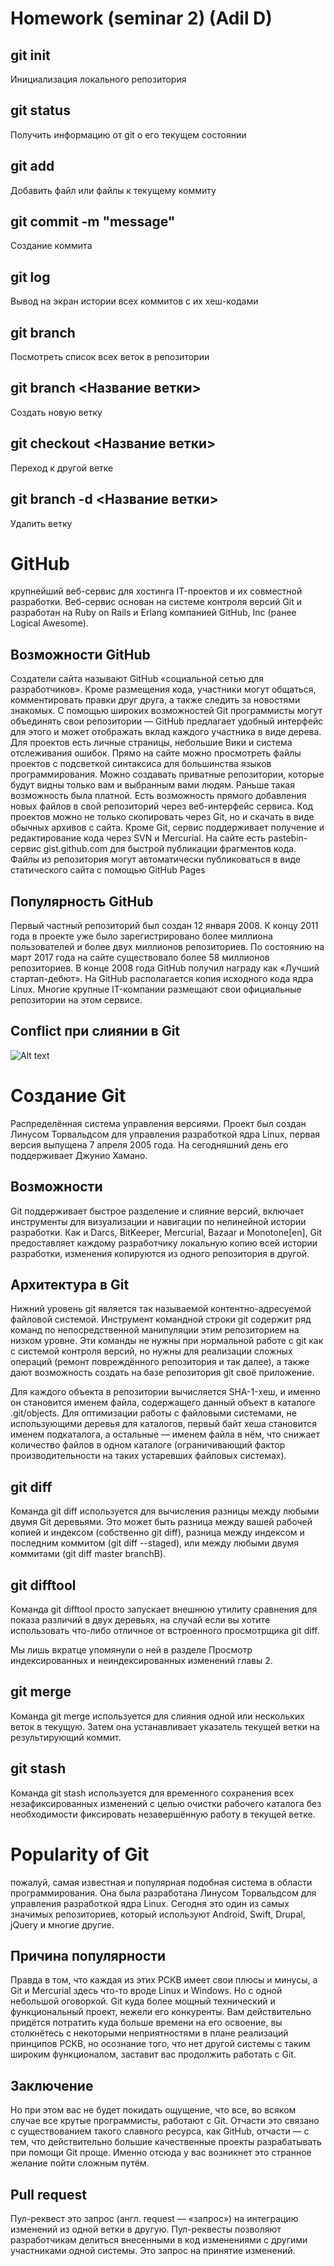 # Homework (seminar 2) (Adil D)

## git init
Инициализация локального репозитория

## git status 
Получить информацию от git о его текущем
состоянии

## git add
Добавить файл или файлы к текущему коммиту

## git commit -m "message"
Создание коммита

## git log
Вывод на экран истории всех коммитов 
с их хеш-кодами

## git branch 
Посмотреть список всех веток в репозитории 

## git branch <Название ветки>
Создать новую ветку 

## git checkout <Название ветки>
Переход к другой ветке

## git branch -d <Название ветки>
Удалить ветку

# GitHub 
крупнейший веб-сервис для хостинга IT-проектов и их совместной разработки.
Веб-сервис основан на системе контроля версий Git и разработан на Ruby on Rails и Erlang компанией GitHub, Inc (ранее Logical Awesome).

## Возможности GitHub
Создатели сайта называют GitHub «социальной сетью для разработчиков».
Кроме размещения кода, участники могут общаться, комментировать правки друг друга, а также следить за новостями знакомых.
С помощью широких возможностей Git программисты могут объединять свои репозитории — GitHub предлагает удобный интерфейс для этого и может отображать вклад каждого участника в виде дерева.
Для проектов есть личные страницы, небольшие Вики и система отслеживания ошибок.
Прямо на сайте можно просмотреть файлы проектов с подсветкой синтаксиса для большинства языков программирования.
Можно создавать приватные репозитории, которые будут видны только вам и выбранным вами людям. Раньше такая возможность была платной.
Есть возможность прямого добавления новых файлов в свой репозиторий через веб-интерфейс сервиса.
Код проектов можно не только скопировать через Git, но и скачать в виде обычных архивов с сайта.
Кроме Git, сервис поддерживает получение и редактирование кода через SVN и Mercurial.
На сайте есть pastebin-сервис gist.github.com для быстрой публикации фрагментов кода.
Файлы из репозитория могут автоматически публиковаться в виде статического сайта с помощью GitHub Pages

## Популярность GitHub
Первый частный репозиторий был создан 12 января 2008. К концу 2011 года в проекте уже было зарегистрировано более миллиона пользователей и более двух миллионов репозиториев. По состоянию на март 2017 года на сайте существовало более 58 миллионов репозиториев.
В конце 2008 года GitHub получил награду как «Лучший стартап-дебют».
На GitHub располагается копия исходного кода ядра Linux.
Многие крупные IT-компании размещают свои официальные репозитории на этом сервисе.


## Conflict при слиянии в Git
![Alt text](image.png)

# Создание Git
Распределённая система управления версиями. Проект был создан Линусом Торвальдсом для управления разработкой ядра Linux, первая версия выпущена 7 апреля 2005 года. На сегодняшний день его поддерживает Джунио Хамано.

## Возможности
Git поддерживает быстрое разделение и слияние версий, включает инструменты для визуализации и навигации по нелинейной истории разработки. Как и Darcs, BitKeeper, Mercurial, Bazaar и Monotone[en], Git предоставляет каждому разработчику локальную копию всей истории разработки, изменения копируются из одного репозитория в другой.
 
## Архитектура в Git
Нижний уровень git является так называемой контентно-адресуемой файловой системой. Инструмент командной строки git содержит ряд команд по непосредственной манипуляции этим репозиторием на низком уровне. Эти команды не нужны при нормальной работе с git как с системой контроля версий, но нужны для реализации сложных операций (ремонт повреждённого репозитория и так далее), а также дают возможность создать на базе репозитория git своё приложение.

Для каждого объекта в репозитории вычисляется SHA-1-хеш, и именно он становится именем файла, содержащего данный объект в каталоге .git/objects. Для оптимизации работы с файловыми системами, не использующими деревья для каталогов, первый байт хеша становится именем подкаталога, а остальные — именем файла в нём, что снижает количество файлов в одном каталоге (ограничивающий фактор производительности на таких устаревших файловых системах).

## git diff
Команда git diff используется для вычисления разницы между любыми двумя Git деревьями. Это может быть разница между вашей рабочей копией и индексом (собственно git diff), разница между индексом и последним коммитом (git diff --staged), или между любыми двумя коммитами (git diff master branchB).

## git difftool
Команда git difftool просто запускает внешнюю утилиту сравнения для показа различий в двух деревьях, на случай если вы хотите использовать что-либо отличное от встроенного просмотрщика git diff.

Мы лишь вкратце упомянули о ней в разделе Просмотр индексированных и неиндексированных изменений главы 2.

## git merge
Команда git merge используется для слияния одной или нескольких веток в текущую. Затем она устанавливает указатель текущей ветки на результирующий коммит.

## git stash
Команда git stash используется для временного сохранения всех незафиксированных изменений с целью очистки рабочего каталога без необходимости фиксировать незавершённую работу в текущей ветке.

# Popularity of Git
пожалуй, самая известная и популярная подобная система в области программирования. Она была разработана Линусом Торвальдсом для управления разработкой ядра Linux. Сегодня это один из самых значимых репозиториев, который используют Android, Swift, Drupal, jQuery и многие другие.

## Причина популярности 
Правда в том, что каждая из этих РСКВ имеет свои плюсы и минусы, а Git и Mercurial здесь что-то вроде Linux и Windows. Но с одной небольшой оговоркой. Git куда более мощный технический и функциональный проект, нежели его конкуренты. Вам действительно придётся потратить куда больше времени на его освоение, вы столкнётесь с некоторыми неприятностями в плане реализаций принципов РСКВ, но осознание того, что нет другой системы с таким широким функционалом, заставит вас продолжить работать с Git.

## Заключение
Но при этом вас не будет покидать ощущение, что все, во всяком случае все крутые программисты, работают с Git. Отчасти это связано с существованием такого славного ресурса, как GitHub, отчасти — с тем, что действительно большие качественные проекты разрабатывать при помощи Git проще. Именно отсюда у вас возникнет это странное желание пойти сложным путём.

## Pull request 
Пул-реквест это запрос (англ. request — «запрос») на интеграцию изменений из одной ветки в другую. Пул-реквесты позволяют разработчикам делиться внесенными в код изменениями с другими участниками одной системы. Это запрос на принятие изменений.

